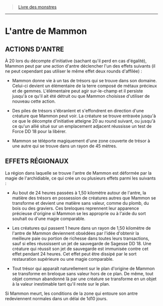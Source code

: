 ﻿> [Livre des monstres](tome_of_beasts.md)

---

# L'antre de Mammon

## ACTIONS D'ANTRE

À 20 lors du décompte d'initiative (sachant qu'il perd en cas d'égalité), Mammon peut par une action d'antre déclencher l'un des effets suivants (il ne peut cependant pas utiliser le même effet deux rounds d'affilée) :

* Mammon donne vie à un tas de trésors qui se trouve dans son domaine. Celui-ci devient un élémentaire de la terre composé de métaux précieux et de gemmes. L'élémentaire peut agir sur-le-champ et il persiste jusqu'à ce qu'il ait été détruit ou que Mammon choisisse d'utiliser de nouveau cette action.

* Des piles de trésors s'ébranlent et s'effondrent en direction d'une créature que Mammon peut voir. La créature se trouve entravée jusqu'à ce que le décompte d'initiative atteigne 20 au round suivant, ou jusqu'à ce qu'un allié situé sur un emplacement adjacent réussisse un test de Force DD 18 pour la libérer.

* Mammon se téléporte magiquement d'une zone couverte de trésor à une autre qui se trouve dans un rayon de 45 mètres.

## EFFETS RÉGIONAUX

La région dans laquelle se trouve l'antre de Mammon est déformée par la magie de l'archidiable, ce qui crée un ou plusieurs effets parmi les suivants :

* Au bout de 24 heures passées à 1,50 kilomètre autour de l'antre, la matière des trésors en possession de créatures autres que Mammon se transforme et devient une matière sans valeur, comme du plomb, du bois ou des graviers. Ces breloques reprennent leur apparence précieuse d'origine si Mammon se les approprie ou à l'aide du sort souhait ou d'une magie comparable.

* Les créatures qui passent 1 heure dans un rayon de 1,50 kilomètre de l'antre de Mammon deviennent obsédées par l'idée d'obtenir la meilleure paie ou portion de richesse dans toutes leurs transactions, sauf si elles réussissent un jet de sauvegarde de Sagesse DD 18. Une créature qui réussit son jet de sauvegarde est immunisée contre cet effet pendant 24 heures. Cet effet peut être dissipé par le sort restauration supérieure ou une magie comparable.

* Tout trésor qui apparaît naturellement sur le plan d'origine de Mammon se transforme en breloque sans valeur hors de ce plan. De même, tout objet commun abandonné là par une créature se transforme en un objet à la valeur inestimable tant qu'il reste sur le plan.

Si Mammon meurt, les conditions de la zone qui entoure son antre redeviennent normales dans un délai de 1d10 jours.


